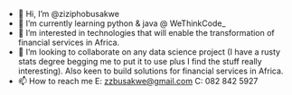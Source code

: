 - 👋 Hi, I’m @ziziphobusakwe
- 🌱 I’m currently learning python & java @ WeThinkCode_
- 👀 I’m interested in technologies that will enable the transformation of financial services in Africa. 
- 💞️ I’m looking to collaborate on any data science project (I have a rusty stats degree begging me to put it to use plus I find the stuff really 
     interesting). Also keen to build solutions for financial services in Africa.
- 📫 How to reach me E: zzbusakwe@gmail.com   C: 082 842 5927

<!---
ziziphobusakwe/ziziphobusakwe is a ✨ special ✨ repository because its `README.md` (this file) appears on your GitHub profile.
You can click the Preview link to take a look at your changes.
--->

